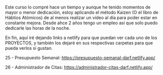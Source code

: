 Este curso lo compré hace un tiempo y aunque he tenido momentos de mayor o menor dedicación, estoy aplicando el método Kaizen (O el libro de Hábtios Atómicos) de al menos realizar un vídeo al día para poder estar en constante mejora.
Desde ahce 2 años tengo un empleo así que solo puedo dedicarle las horas de la noche.

En fin, aquí iré dejando links a netlify para que puedan ver cada uno de los PROYECTOS, y también los dejaré en sus respectivas carpetas para que pueda verlos si gustan.


25 - Presupuesto Semanal: https://presupuesto-semanal-darf.netlify.app/

26 - Administrador de Citas: https://administrador-citas-darf.netlify.app/
